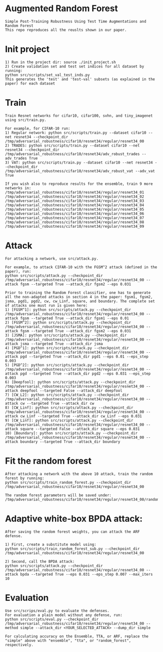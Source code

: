# Augmented Random Forest
    Simple Post-Training Robustness Using Test Time Augmentations and Random Forest
    This repo reproduces all the reuslts shown in our paper.

# Init project

    1) Run in the project dir: source ./init_project.sh
    2) Create validation set and test set indices for all dataset by running:
    python src/scripts/set_val_test_inds.py
    This generates the 'test' and 'test-val' subsets (as explained in the paper) for each dataset

# Train
    Train Resnet networks for cifar10, cifar100, svhn, and tiny_imagenet using src/train.py.
    
    For example, for CIFAR-10 run:
    1) Regular network: python src/scripts/train.py --dataset cifar10 --net resnet34 --checkpoint_dir /tmp/adversarial_robustness/cifar10/resnet34/regular/resnet34_00
    2) TRADES: python src/scripts/train.py --dataset cifar10 --net resnet34 --checkpoint_dir /tmp/adversarial_robustness/cifar10/resnet34/adv_robust_trades --adv_trades True
    3) VAT: python src/scripts/train.py --dataset cifar10 --net resnet34 --checkpoint_dir /tmp/adversarial_robustness/cifar10/resnet34/adv_robust_vat --adv_vat True

    If you wish also to reproduce results for the ensemble, train 9 more networks in: 
    /tmp/adversarial_robustness/cifar10/resnet34/regular/resnet34_01
    /tmp/adversarial_robustness/cifar10/resnet34/regular/resnet34_02
    /tmp/adversarial_robustness/cifar10/resnet34/regular/resnet34_03
    /tmp/adversarial_robustness/cifar10/resnet34/regular/resnet34_04
    /tmp/adversarial_robustness/cifar10/resnet34/regular/resnet34_05
    /tmp/adversarial_robustness/cifar10/resnet34/regular/resnet34_06
    /tmp/adversarial_robustness/cifar10/resnet34/regular/resnet34_07
    /tmp/adversarial_robustness/cifar10/resnet34/regular/resnet34_08
    /tmp/adversarial_robustness/cifar10/resnet34/regular/resnet34_09

# Attack
    For attacking a network, use src/attack.py.
    
    For example, to attack CIFAR-10 with the FGSM^2 attack (defined in the paper), run:
    python src/scripts/attack.py --checkpoint_dir /tmp/adversarial_robustness/cifar10/resnet34/regular/resnet34_00 --attack fgsm --targeted True --attack_dir fgsm2 --eps 0.031

    Prior to training the Random Forest classifier, one has to generate all the non-adapted attacks in section 4 in the paper: fgsm1, fgsm2, jsma, pgd1, pgd2, cw, cw_Linf, square, and boundary. The complete set of attacks one must run is given here:
    1) [FGSM^1]: python src/scripts/attack.py --checkpoint_dir /tmp/adversarial_robustness/cifar10/resnet34/regular/resnet34_00 --attack fgsm --targeted True --attack_dir fgsm1 --eps 0.01
    2) [FGSM^2]: python src/scripts/attack.py --checkpoint_dir /tmp/adversarial_robustness/cifar10/resnet34/regular/resnet34_00 --attack fgsm --targeted True --attack_dir fgsm2 --eps 0.031
    3) [JSMA]: python src/scripts/attack.py --checkpoint_dir /tmp/adversarial_robustness/cifar10/resnet34/regular/resnet34_00 --attack jsma --targeted True --attack_dir jsma
    4) [PGD^1]: python src/scripts/attack.py --checkpoint_dir /tmp/adversarial_robustness/cifar10/resnet34/regular/resnet34_00 --attack pgd --targeted True --attack_dir pgd1 --eps 0.01 --eps_step 0.003
    5) [PGD^2]: python src/scripts/attack.py --checkpoint_dir /tmp/adversarial_robustness/cifar10/resnet34/regular/resnet34_00 --attack pgd --targeted True --attack_dir pgd2 --eps 0.031 --eps_step 0.003
    6) [Deepfool]: python src/scripts/attack.py --checkpoint_dir /tmp/adversarial_robustness/cifar10/resnet34/regular/resnet34_00 --attack deepfool --targeted False --attack_dir deepfool
    7) [CW_L2]: python src/scripts/attack.py --checkpoint_dir /tmp/adversarial_robustness/cifar10/resnet34/regular/resnet34_00 --attack cw --targeted True --attack_dir cw
    8) [CW_Linf]: python src/scripts/attack.py --checkpoint_dir /tmp/adversarial_robustness/cifar10/resnet34/regular/resnet34_00 --attack cw_Linf --targeted True --attack_dir cw_Linf --eps 0.031
    9) [CW_Linf]: python src/scripts/attack.py --checkpoint_dir /tmp/adversarial_robustness/cifar10/resnet34/regular/resnet34_00 --attack square --targeted False --attack_dir square --eps 0.031
    10) [Boundary]: python src/scripts/attack.py --checkpoint_dir /tmp/adversarial_robustness/cifar10/resnet34/regular/resnet34_00 --attack boundary --targeted True --attack_dir boundary


# Fit the random forest
    After attacking a network with the above 10 attack, train the random forest by running:
    python src/scripts/train_random_forest.py --checkpoint_dir /tmp/adversarial_robustness/cifar10/resnet34/regular/resnet34_00
    
    The random forest parameters will be saved under:
    /tmp/adversarial_robustness/cifar10/resnet34/regular/resnet34_00/random_forest/random_forest_classifier.pkl
    

# Adaptive white-box BPDA attack:
    After saving the random forest weights, you can attack the ARF defense.
    
    1) First, create a substitute model using:
    python src/scripts/train_random_forest_sub.py --checkpoint_dir /tmp/adversarial_robustness/cifar10/resnet34/regular/resnet34_00
    
    2) Second, call the BPDA attack:
    python src/scripts/attack.py --checkpoint_dir /tmp/adversarial_robustness/cifar10/resnet34/regular/resnet34_00 --attack bpda --targeted True --eps 0.031 --eps_step 0.007 --max_iters 10
    
# Evaluation
    Use src/scrips/eval.py to evaluate the defenses.
    For evaluation a plain model without any defense, run:
    python src/scripts/eval.py --checkpoint_dir /tmp/adversarial_robustness/cifar10/resnet34/regular/resnet34_00 --method simple --attack_dir <YOUR_SELECTED_ATTACK> --dump_dir simple
    
    For calculating accuracy on the Ensemble, TTA, or ARF, replace the "simple" above with "ensemble", "tta", or "random_forest", respectively.

